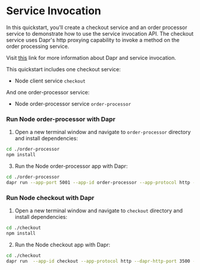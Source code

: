 # Service Invocation

In this quickstart, you'll create a checkout service and an order processor service to demonstrate how to use the service invocation API. The checkout service uses Dapr's http proxying capability to invoke a method on the order processing service.

Visit [this](https://docs.dapr.io/developing-applications/building-blocks/service-invocation/) link for more information about Dapr and service invocation.

This quickstart includes one checkout service:

- Node client service `checkout` 

And one order-processor service: 
 
- Node order-processor service `order-processor`

### Run Node order-processor with Dapr

1. Open a new terminal window and navigate to `order-processor` directory and install dependencies: 

<!-- STEP
name: Install Node dependencies
-->

```bash
cd ./order-processor
npm install
```

<!-- END_STEP -->

3. Run the Node order-processor app with Dapr: 

<!-- STEP
name: Run order-processor service
expected_stdout_lines:
  - '== APP == Order received: { orderId: 10 }'
  - "Exited App successfully"
expected_stderr_lines:
output_match_mode: substring
background: true
sleep: 10
-->

```bash
cd ./order-processor
dapr run --app-port 5001 --app-id order-processor --app-protocol http --dapr-http-port 3501 -- npm start
```

<!-- END_STEP -->

### Run Node checkout with Dapr

1. Open a new terminal window and navigate to `checkout` directory and install dependencies: 

<!-- STEP
name: Install Node dependencies
-->

```bash
cd ./checkout
npm install
```

<!-- END_STEP -->

2. Run the Node checkout app with Dapr: 

<!-- STEP
name: Run checkout service
expected_stdout_lines:
  - '== APP == Order passed: {"orderId":1}'
  - '== APP == Order passed: {"orderId":2}'
  - "Exited App successfully"
expected_stderr_lines:
output_match_mode: substring
background: true
sleep: 10
-->
    
```bash
cd ./checkout
dapr run  --app-id checkout --app-protocol http --dapr-http-port 3500 -- npm start
```

<!-- END_STEP -->